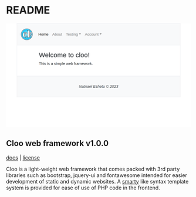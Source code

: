 # README

![home](media/image/screenshot/home.png)

## Cloo web framework v1.0.0

[docs](docs/index.md) | 
[license](LICENSE)

  Cloo is a light-weight web framework that comes
  packed with 3rd party libraries such as bootstrap, 
  jquery-ui and fontawesome intended for easier development of
  static and dynamic websites.
  A [smarty](https://www.smarty.net/) like syntax template system is provided for ease of use 
  of PHP code in the frontend.
